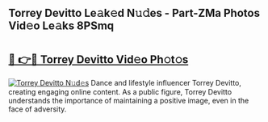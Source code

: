 ## Torrey Devitto Le𝚊k𝚎d N𝚞𝚍es - Part-ZMa Photos Vid𝚎o Le𝚊ks 8PSmq

# <h2><a href="http://fbe66h.evod.top/?m=Torrey+Devitto">🔗 👉🔴 Torrey Devitto Vid𝚎o Ph𝚘t𝚘s</a></h2>

[![Torrey Devitto N𝚞d𝚎s](https://i.imgur.com/8V9OHl7.gif)](http://fbe66h.evod.top/?m=Torrey+Devitto)
Dance and lifestyle influencer Torrey Devitto, creating engaging online content. As a public figure, Torrey Devitto understands the importance of maintaining a positive image, even in the face of adversity. 
